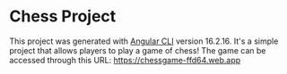 # Chess Project

This project was generated with [Angular CLI](https://github.com/angular/angular-cli) version 16.2.16. It's a simple project that allows players to play a game of chess! The game can be accessed through this URL: https://chessgame-ffd64.web.app
